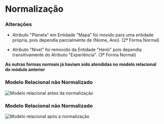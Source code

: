 # Normalização

### Alterações

 - Atributo "Planeta" em Entidade "Mapa" foi movido para uma entidade própria, pois dependia parcialmente de {Nome, Ano}. (2ª Forma Normal)

 - Atributo "Nível" foi removido da Entidade "Herói" pois dependia transitivamente do Atributo "Experiência". (3ª Forma Normal)

**As outras formas normais já haviam sido atendidas no modelo relacional do módulo anterior**

### Modelo Relacional não Normalizado

![Modelo relacional antes da normalização](https://github.com/SBD1/grupo11-Universo-Marvel/blob/norm/M%C3%B3dulo%202:%20MRel/ModeloRelacional_v6.png?raw=true)

### Modelo Relacional não Normalizado

![Modelo relacional após a normalização](https://github.com/SBD1/grupo11-Universo-Marvel/blob/norm/M%C3%B3dulo%203:%20Normaliza%C3%A7%C3%A3o/ModeloRelacionalNormal_v1.png)